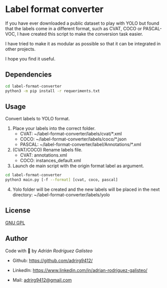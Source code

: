 # Label format converter

If you have ever downloaded a public dataset to play with YOLO but found that the labels come in a different format, such as CVAT, COCO or PASCAL-VOC, I have created this script to make the conversion task easier.

I have tried to make it as modular as possible so that it can be integrated in other projects.

I hope you find it useful.

## Dependencies

```bash
cd label-format-converter
python3 -m pip install -r requeriments.txt
```

## Usage

Convert labels to YOLO format.

1. Place your labels into the correct folder.
   - CVAT: ~/label-format-converter/labels/cvat/*.xml
   - COCO: ~/label-format-converter/labels/coco/*.json
   - PASCAL: ~/label-format-converter/label/Annotations/*.xml
2. (CVAT/COCO) Rename labels file.
    - CVAT:  annotations.xml
    - COCO: instances_default.xml 
3. Launch de main script with the origin format label as argument.
```bash
cd label-format-converter
python3 main.py [-f --format] [cvat, coco, pascal]
```
4. Yolo folder will be created and the new labels will be placed in the next directory: ~/label-format-converter/labels/yolo

## License

[GNU GPL](https://choosealicense.com/licenses/gpl-3.0/)

## Author

Code with :yellow_heart: by _Adrián Rodríguez Galisteo_

- Github: https://github.com/adrirg9412/ 

- LinkedIn: https://www.linkedin.com/in/adrian-rodriguez-galisteo/

- Mail: adrirg9412@gmail.com